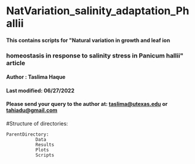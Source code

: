 # NatVariation_salinity_adaptation_Phallii

#### This contains scripts for "Natural variation in growth and leaf ion
### homeostasis in response to salinity stress in Panicum hallii" article


#### Author : Taslima Haque                                                                                                 
#### Last modified: 06/27/2022                                                                                        
#### Please send your query to the author at: taslima@utexas.edu or tahiadu@gmail.com   

#Structure of directories:
```
ParentDirectory:
           Data
           Results
           Plots
           Scripts
```
